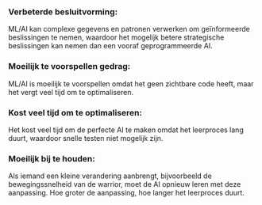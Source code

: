 ### Verbeterde besluitvorming:

ML/AI kan complexe gegevens en patronen verwerken om geïnformeerde beslissingen te nemen, waardoor het mogelijk betere strategische beslissingen kan nemen dan een vooraf geprogrammeerde AI.

### Moeilijk te voorspellen gedrag:

ML/AI is moeilijk te voorspellen omdat het geen zichtbare code heeft, maar het vergt veel tijd om te optimaliseren.

### Kost veel tijd om te optimaliseren:

Het kost veel tijd om de perfecte AI te maken omdat het leerproces lang duurt, waardoor snelle testen niet mogelijk zijn.

### Moeilijk bij te houden:

Als iemand een kleine verandering aanbrengt, bijvoorbeeld de bewegingssnelheid van de warrior, moet de AI opnieuw leren met deze aanpassing. Hoe groter de aanpassing, hoe langer het leerproces duurt.
